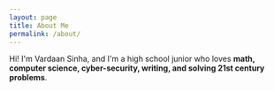 ```yaml
---
layout: page
title: About Me
permalink: /about/
---
```


Hi! I'm Vardaan Sinha, and I'm a high school junior who loves **math, computer science, cyber-security, writing, and solving 21st century problems**.